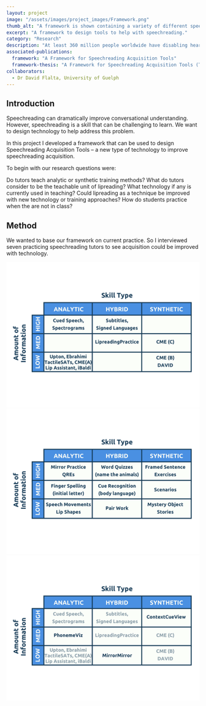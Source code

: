 ```yaml
---
layout: project
image: "/assets/images/project_images/Framework.png"
thumb_alt: "A framework is shown containing a variety of different speechreading tools."
excerpt: "A framework to design tools to help with speechreading."
category: "Research"
description: "At least 360 million people worldwide have disabling hearing loss that frequently causes difficulties in day-to-day conversations. Traditional technology (e.g., hearing aids) often fails to offer enough value, has low adoption rates, and can result in social stigma. Speechreading can dramatically improve conversational understanding, but speechreading is a skill that can be challenging to learn. To address this, we developed a novel speechreading acquisition framework that can be used to design Speechreading Acquisition Tools (SATs) – a new type of technology to improve speechreading acquisition. We interviewed seven speechreading tutors and used thematic analysis to identify and organise the key elements of our framework. We then evaluated our framework by using it to: 1) categorise every tutor-identified speechreading teaching technique, 2) critically evaluate existing conversational aids, and 3) design three new SATs. Through the use of SATs designed using our framework, the speechreading abilities of people with hearing loss around the world should be enhanced, thereby improving the conversational foundation of their day-to-day lives."
associated-publications:
  framework: "A Framework for Speechreading Acquisition Tools"
  framework-thesis: "A Framework for Speechreading Acquisition Tools (Thesis)"
collaborators:
  - Dr David Flalta, University of Guelph
---
```

## Introduction
Speechreading can dramatically improve conversational understanding. However, speechreading is a skill that can be challenging to learn. We want to design technology to help address this problem.

In this project I developed a framework that can be used to design Speechreading Acquisition Tools – a new type of technology to improve speechreading acquisition.

To begin with our research questions were:

Do tutors teach analytic or synthetic training methods?
What do tutors consider to be the teachable unit of lipreading?
What technology if any is currently used in teaching?
Could lipreading as a technique be improved with new technology or training approaches?
How do students practice when the are not in class?

## Method

We wanted to base our framework on current practice. So I interviewed seven practicing speechreading tutors to see acquisition could be improved with technology.

![RelatedWork](/assets/images/project_images/RelatedWork.png)
![Teaching](/assets/images/project_images/teaching-1.png)
![Tools](/assets/images/project_images/Tools.png)
